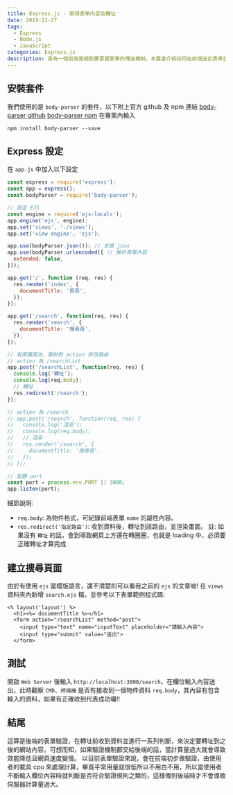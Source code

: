 ```yaml
---
title: Express.js - 取得表單內容及轉址
date: 2019-12-27
tags: 
  - Express
  - Node.js
  - JavaScript
categories: Express.js
description: 身為一個前端是絕對要掌握表單的傳送機制，本篇會介紹如何在前端送出表單並使用 Express 接收資料並導入正確路徑。
---
```

## 安裝套件
我們使用的是 `body-parser` 的套件，以下附上官方 github 及 npm 連結
[body-parser github](https://github.com/expressjs/body-parser)
[body-parser npm](https://www.npmjs.com/package/body-parser)
在專案內輸入
```
npm install body-parser --save
```
## Express 設定
在 `app.js` 中加入以下設定
``` JavaScript
const express = require('express');
const app = express();
const bodyParser = require('body-parser');

// 設定 EJS
const engine = require('ejs-locals');
app.engine('ejs', engine);
app.set('views', './views');
app.set('view engine', 'ejs');

app.use(bodyParser.json()); // 支援 json
app.use(bodyParser.urlencoded({ // 解析表單內容
  extended: false,
}));

app.get('/', function (req, res) {
  res.render('index', {
    documentTitle: '首頁',
  });
});

app.get('/search', function(req, res) {
  res.render('search', {
    documentTitle: '搜尋頁',
  });
});

// 有兩種寫法，需針對 action 修改路由
// action 為 /searchList
app.post('/searchList', function(req, res) {
  console.log('轉址');
  console.log(req.body);
  // 轉址
  res.redirect('/search');
});

// action 為 /search
// app.post('/search', function(req, res) {
//   console.log('渲染');
//   console.log(req.body);
//   // 渲染
//   res.render('/search', {
//     documentTitle: '搜尋頁',
//   });
// });

// 監聽 port
const port = process.env.PORT || 3000;
app.listen(port);
```
細節說明:
* `req.body`: 為物件格式，可紀錄前端表單 `name` 的屬性內容。
* `res.redirect('指定路由')`: 收到資料後，轉址到該路由，並渲染畫面。
註: 如果沒有 `轉址` 的話，會到導致網頁上方還在轉圈圈，也就是 loading 中，必須要正確轉址才算完成

## 建立搜尋頁面
由於有使用 `ejs` 當模版語言，還不清楚的可以看我之前的 `ejs` 的文章呦!
在 `views` 資料夾內新增 `search.ejs` 檔，並參考以下表單範例程式碼:
```
<% layout('layout') %>
  <h1><%= documentTitle %></h1>
  <form action="/searchList" method="post">
    <input type="text" name="inputText" placeholder="請輸入內容">
    <input type="submit" value="送出">
  </form>
```
## 測試
開啟 `Web Server` 後輸入 `http://localhost:3000/search`，在欄位輸入內容送出，此時觀察 `CMD`、`終端機` 是否有接收到一個物件資料 `req.body`，其內容有包含輸入的資料，如果有正確收到代表成功囉!!

## 結尾
這算是後端的表單驗證，在轉址前收到資料並進行一系列判斷，來決定要轉址到之後的網站內容。可想而知，如果驗證機制都交給後端的話，當計算量過大就會導致效能降低且網頁速度變慢。
以目前表單驗證來說，會在前端初步做驗證，由使用者的載具 cpu 來處理計算，畢竟平常用量就很低所以不用白不用，所以當使用者不斷輸入欄位內容時就判斷是否符合驗證規則之類的，這樣傳到後端時才不會導致伺服器計算量過大。